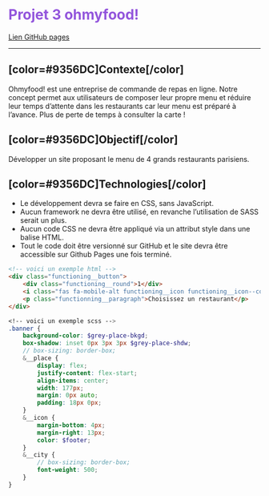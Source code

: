 # <span style="color: #9356DC">Projet 3 ohmyfood!</span>
[Lien GitHub pages](https://fabien-t.github.io/Fabien_P3/public/)
***
## [color=#9356DC]Contexte[/color]
Ohmyfood! est une entreprise de commande de repas en ligne. Notre concept permet aux
utilisateurs de composer leur propre menu et réduire leur temps d’attente dans les
restaurants car leur menu est préparé à l’avance. Plus de perte de temps à consulter la carte
!

## [color=#9356DC]Objectif[/color]
Développer un site proposant le menu de 4 grands restaurants parisiens.

## [color=#9356DC]Technologies[/color]
* Le développement devra se faire en CSS, sans JavaScript.
* Aucun framework ne devra être utilisé, en revanche l’utilisation de SASS serait un
plus.
* Aucun code CSS ne devra être appliqué via un attribut style dans une balise HTML.
* Tout le code doit être versionné sur GitHub et le site devra être accessible sur
Github Pages une fois terminé.

```html
<!-- voici un exemple html -->
<div class="functioning__button">
    <div class="functioning__round">1</div>
    <i class="fas fa-mobile-alt functioning__icon functioning__icon--color"></i>
    <p class="functionning__paragraph">Choisissez un restaurant</p>                
</div>
```

```scss
<!-- voici un exemple scss -->
.banner {
    background-color: $grey-place-bkgd;
    box-shadow: inset 0px 3px 3px $grey-place-shdw;
    // box-sizing: border-box;
    &__place {
        display: flex;
        justify-content: flex-start;
        align-items: center;
        width: 177px;
        margin: 0px auto;
        padding: 18px 0px;
    }
    &__icon {
        margin-bottom: 4px;
        margin-right: 13px;
        color: $footer;
    }
    &__city {
        // box-sizing: border-box;
        font-weight: 500;
    }
}
```     